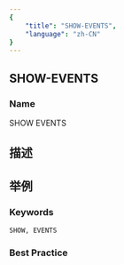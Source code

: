 ```yaml
---
{
    "title": "SHOW-EVENTS",
    "language": "zh-CN"
}
---
```


## SHOW-EVENTS

### Name

SHOW EVENTS

## 描述

## 举例

### Keywords

    SHOW, EVENTS

### Best Practice

